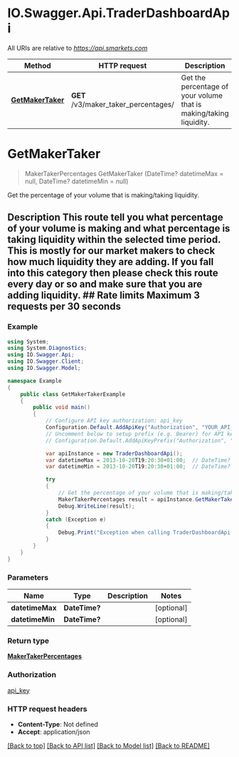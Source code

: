 # IO.Swagger.Api.TraderDashboardApi

All URIs are relative to *https://api.smarkets.com*

Method | HTTP request | Description
------------- | ------------- | -------------
[**GetMakerTaker**](TraderDashboardApi.md#getmakertaker) | **GET** /v3/maker_taker_percentages/ | Get the percentage of your volume that is making/taking liquidity.

<a name="getmakertaker"></a>
# **GetMakerTaker**
> MakerTakerPercentages GetMakerTaker (DateTime? datetimeMax = null, DateTime? datetimeMin = null)

Get the percentage of your volume that is making/taking liquidity.

## Description This route tell you what percentage of your volume is making and what percentage is taking liquidity within the selected time period.  This is mostly for our market makers to check how much liquidity they are adding. If you fall into this category then please check this route every day or so and make sure that you are adding liquidity.  ##  Rate limits Maximum 3 requests per 30 seconds<br>

### Example
```csharp
using System;
using System.Diagnostics;
using IO.Swagger.Api;
using IO.Swagger.Client;
using IO.Swagger.Model;

namespace Example
{
    public class GetMakerTakerExample
    {
        public void main()
        {
            // Configure API key authorization: api_key
            Configuration.Default.AddApiKey("Authorization", "YOUR_API_KEY");
            // Uncomment below to setup prefix (e.g. Bearer) for API key, if needed
            // Configuration.Default.AddApiKeyPrefix("Authorization", "Bearer");

            var apiInstance = new TraderDashboardApi();
            var datetimeMax = 2013-10-20T19:20:30+01:00;  // DateTime? |  (optional) 
            var datetimeMin = 2013-10-20T19:20:30+01:00;  // DateTime? |  (optional) 

            try
            {
                // Get the percentage of your volume that is making/taking liquidity.
                MakerTakerPercentages result = apiInstance.GetMakerTaker(datetimeMax, datetimeMin);
                Debug.WriteLine(result);
            }
            catch (Exception e)
            {
                Debug.Print("Exception when calling TraderDashboardApi.GetMakerTaker: " + e.Message );
            }
        }
    }
}
```

### Parameters

Name | Type | Description  | Notes
------------- | ------------- | ------------- | -------------
 **datetimeMax** | **DateTime?**|  | [optional] 
 **datetimeMin** | **DateTime?**|  | [optional] 

### Return type

[**MakerTakerPercentages**](MakerTakerPercentages.md)

### Authorization

[api_key](../README.md#api_key)

### HTTP request headers

 - **Content-Type**: Not defined
 - **Accept**: application/json

[[Back to top]](#) [[Back to API list]](../README.md#documentation-for-api-endpoints) [[Back to Model list]](../README.md#documentation-for-models) [[Back to README]](../README.md)
